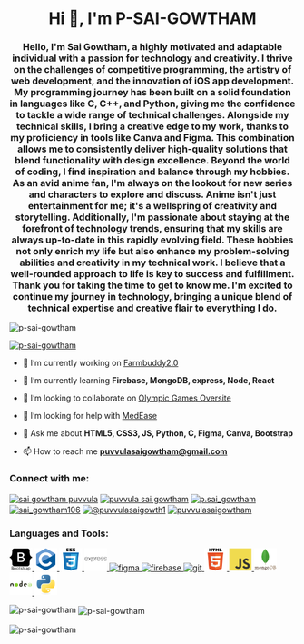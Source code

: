 <h1 align="center">Hi 👋, I'm P-SAI-GOWTHAM</h1>
<h3 align="center">Hello, I'm Sai Gowtham, a highly motivated and adaptable individual with a passion for technology and creativity. I thrive on the challenges of competitive programming, the artistry of web development, and the innovation of iOS app development. My programming journey has been built on a solid foundation in languages like C, C++, and Python, giving me the confidence to tackle a wide range of technical challenges. Alongside my technical skills, I bring a creative edge to my work, thanks to my proficiency in tools like Canva and Figma. This combination allows me to consistently deliver high-quality solutions that blend functionality with design excellence. Beyond the world of coding, I find inspiration and balance through my hobbies. As an avid anime fan, I'm always on the lookout for new series and characters to explore and discuss. Anime isn't just entertainment for me; it's a wellspring of creativity and storytelling. Additionally, I'm passionate about staying at the forefront of technology trends, ensuring that my skills are always up-to-date in this rapidly evolving field. These hobbies not only enrich my life but also enhance my problem-solving abilities and creativity in my technical work. I believe that a well-rounded approach to life is key to success and fulfillment. Thank you for taking the time to get to know me. I'm excited to continue my journey in technology, bringing a unique blend of technical expertise and creative flair to everything I do.</h3>

<p align="left"> <img src="https://komarev.com/ghpvc/?username=p-sai-gowtham&label=Profile%20views&color=0e75b6&style=flat" alt="p-sai-gowtham" /> </p>

<p align="left"> <a href="https://github.com/ryo-ma/github-profile-trophy"><img src="https://github-profile-trophy.vercel.app/?username=p-sai-gowtham" alt="p-sai-gowtham" /></a> </p>

- 🔭 I’m currently working on [Farmbuddy2.0](https://github.com/p-sai-gowtham/Farm-Buddy-2.0)

- 🌱 I’m currently learning **Firebase, MongoDB, express, Node, React**

- 👯 I’m looking to collaborate on [Olympic Games Oversite](https://github.com/AlgorithmAssassins/pogo)

- 🤝 I’m looking for help with [MedEase](https://github.com/eccentrics7/MedEase-The-online-Telemedicine-Solution)

- 💬 Ask me about **HTML5, CSS3, JS, Python, C, Figma, Canva, Bootstrap**

- 📫 How to reach me **puvvulasaigowtham@gmail.com**

<h3 align="left">Connect with me:</h3>
<p align="left">
<a href="https://linkedin.com/in/sai gowtham puvvula" target="blank"><img align="center" src="https://raw.githubusercontent.com/rahuldkjain/github-profile-readme-generator/master/src/images/icons/Social/linked-in-alt.svg" alt="sai gowtham puvvula" height="30" width="40" /></a>
<a href="https://fb.com/puvvula sai gowtham" target="blank"><img align="center" src="https://raw.githubusercontent.com/rahuldkjain/github-profile-readme-generator/master/src/images/icons/Social/facebook.svg" alt="puvvula sai gowtham" height="30" width="40" /></a>
<a href="https://instagram.com/p.sai_gowtham" target="blank"><img align="center" src="https://raw.githubusercontent.com/rahuldkjain/github-profile-readme-generator/master/src/images/icons/Social/instagram.svg" alt="p.sai_gowtham" height="30" width="40" /></a>
<a href="https://www.codechef.com/users/sai_gowtham106" target="blank"><img align="center" src="https://cdn.jsdelivr.net/npm/simple-icons@3.1.0/icons/codechef.svg" alt="sai_gowtham106" height="30" width="40" /></a>
<a href="https://www.hackerrank.com/@puvvulasaigowth1" target="blank"><img align="center" src="https://raw.githubusercontent.com/rahuldkjain/github-profile-readme-generator/master/src/images/icons/Social/hackerrank.svg" alt="@puvvulasaigowth1" height="30" width="40" /></a>
<a href="https://auth.geeksforgeeks.org/user/puvvulasaigowtham" target="blank"><img align="center" src="https://raw.githubusercontent.com/rahuldkjain/github-profile-readme-generator/master/src/images/icons/Social/geeks-for-geeks.svg" alt="puvvulasaigowtham" height="30" width="40" /></a>
</p>

<h3 align="left">Languages and Tools:</h3>
<p align="left"> <a href="https://getbootstrap.com" target="_blank" rel="noreferrer"> <img src="https://raw.githubusercontent.com/devicons/devicon/master/icons/bootstrap/bootstrap-plain-wordmark.svg" alt="bootstrap" width="40" height="40"/> </a> <a href="https://www.cprogramming.com/" target="_blank" rel="noreferrer"> <img src="https://raw.githubusercontent.com/devicons/devicon/master/icons/c/c-original.svg" alt="c" width="40" height="40"/> </a> <a href="https://www.w3schools.com/css/" target="_blank" rel="noreferrer"> <img src="https://raw.githubusercontent.com/devicons/devicon/master/icons/css3/css3-original-wordmark.svg" alt="css3" width="40" height="40"/> </a> <a href="https://expressjs.com" target="_blank" rel="noreferrer"> <img src="https://raw.githubusercontent.com/devicons/devicon/master/icons/express/express-original-wordmark.svg" alt="express" width="40" height="40"/> </a> <a href="https://www.figma.com/" target="_blank" rel="noreferrer"> <img src="https://www.vectorlogo.zone/logos/figma/figma-icon.svg" alt="figma" width="40" height="40"/> </a> <a href="https://firebase.google.com/" target="_blank" rel="noreferrer"> <img src="https://www.vectorlogo.zone/logos/firebase/firebase-icon.svg" alt="firebase" width="40" height="40"/> </a> <a href="https://git-scm.com/" target="_blank" rel="noreferrer"> <img src="https://www.vectorlogo.zone/logos/git-scm/git-scm-icon.svg" alt="git" width="40" height="40"/> </a> <a href="https://www.w3.org/html/" target="_blank" rel="noreferrer"> <img src="https://raw.githubusercontent.com/devicons/devicon/master/icons/html5/html5-original-wordmark.svg" alt="html5" width="40" height="40"/> </a> <a href="https://developer.mozilla.org/en-US/docs/Web/JavaScript" target="_blank" rel="noreferrer"> <img src="https://raw.githubusercontent.com/devicons/devicon/master/icons/javascript/javascript-original.svg" alt="javascript" width="40" height="40"/> </a> <a href="https://www.mongodb.com/" target="_blank" rel="noreferrer"> <img src="https://raw.githubusercontent.com/devicons/devicon/master/icons/mongodb/mongodb-original-wordmark.svg" alt="mongodb" width="40" height="40"/> </a> <a href="https://nodejs.org" target="_blank" rel="noreferrer"> <img src="https://raw.githubusercontent.com/devicons/devicon/master/icons/nodejs/nodejs-original-wordmark.svg" alt="nodejs" width="40" height="40"/> </a> <a href="https://www.python.org" target="_blank" rel="noreferrer"> <img src="https://raw.githubusercontent.com/devicons/devicon/master/icons/python/python-original.svg" alt="python" width="40" height="40"/> </a> </p>

<p><img align="left" src="https://github-readme-stats.vercel.app/api/top-langs?username=p-sai-gowtham&show_icons=true&locale=en&layout=compact" alt="p-sai-gowtham" /></p>

<p>&nbsp;<img align="center" src="https://github-readme-stats.vercel.app/api?username=p-sai-gowtham&show_icons=true&locale=en" alt="p-sai-gowtham" /></p>

<p><img align="center" src="https://github-readme-streak-stats.herokuapp.com/?user=p-sai-gowtham&" alt="p-sai-gowtham" /></p>
